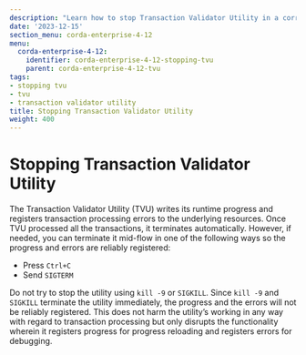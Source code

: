 ```yaml
---
description: "Learn how to stop Transaction Validator Utility in a correct way."
date: '2023-12-15'
section_menu: corda-enterprise-4-12
menu:
  corda-enterprise-4-12:
    identifier: corda-enterprise-4-12-stopping-tvu
    parent: corda-enterprise-4-12-tvu
tags:
- stopping tvu
- tvu
- transaction validator utility
title: Stopping Transaction Validator Utility
weight: 400
---
```


# Stopping Transaction Validator Utility

The Transaction Validator Utility (TVU) writes its runtime progress and registers transaction processing errors to the underlying resources. Once TVU processed all the transactions, it terminates automatically. However, if needed, you can terminate it mid-flow in one of the following ways so the progress and errors are reliably registered:
* Press `Ctrl+C`
* Send `SIGTERM`

Do not try to stop the utility using `kill -9` or `SIGKILL`. Since `kill -9` and `SIGKILL` terminate the utility immediately, the progress and the errors will not be reliably registered. This does not harm the utility’s working in any way with regard to transaction processing but only disrupts the functionality wherein it registers progress for progress reloading and registers errors for debugging.
